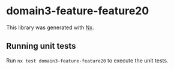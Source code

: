 # domain3-feature-feature20

This library was generated with [Nx](https://nx.dev).

## Running unit tests

Run `nx test domain3-feature-feature20` to execute the unit tests.
